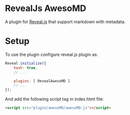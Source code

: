 # RevealJs AwesoMD
A plugin for [Reveal.js](https://revealjs.com/) that support markdown with metadata.

# Setup
To use the plugin configure reveal.js plugin as:
```javascript
Reveal.initialize({
    hash: true,
    // ...

    plugins: [ RevealAwesoMD ]
    // ...
});
```

And add the following script tag in index.html file:
```html
<script src="plugin/awesoMD/awesoMD.js"></script>
```
